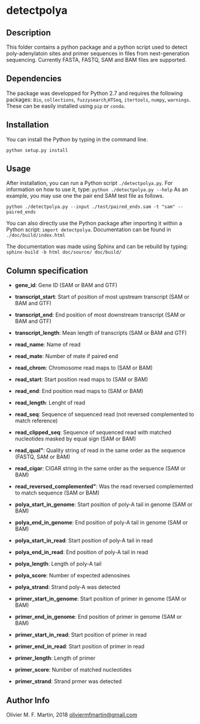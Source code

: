 # detectpolya

## Description

This folder contains a python package and a python script used to detect poly-adenylatoin sites and primer sequences in files from next-generation sequencing. Currently FASTA, FASTQ, SAM and BAM files are supported.

## Dependencies

The package was developped for Python 2.7 and requires the following packages: `Bio`, `collections`, `fuzzysearch`,`HTSeq`, `itertools`, `numpy`, `warnings`. These can be easily installed using `pip` or `conda`.

## Installation

You can install the Python by typing in the command line.

```
python setup.py install
```

## Usage

After installation, you can run a Python script `./detectpolya.py`. For information on how to use it, type: `python ./detectpolya.py --help` As an example, you may use one the pair end SAM test file as follows.

```
python ./detectpolya.py --input ./test/paired_ends.sam -t "sam" --paired_ends
```

You can also directly use the Python package after importing it within a Python script: `import detectpolya`. Documentation can be found in `./doc/build/index.html`

The documentation was made using Sphinx and can be rebuild by typing: `sphinx-build -b html doc/source/ doc/build/`

## Column specification

* **gene_id**: Gene ID (SAM or BAM and GTF)

* **transcript_start**: Start of position of most upstream transcript (SAM or BAM and GTF)

* **transcript_end**: End position of most downstream transcript (SAM or BAM and GTF)

* **transcript_length**: Mean length of transcripts (SAM or BAM and GTF)

* **read_name**: Name of read 

* **read_mate**: Number of mate if paired end

* **read_chrom**: Chromosome read maps to (SAM or BAM)

* **read_start**: Start position read maps to (SAM or BAM)

* **read_end**: End position read maps to (SAM or BAM)

* **read_length**: Lenght of read 

* **read_seq**: Sequence of sequenced read (not reversed complemented to match reference)

* **read_clipped_seq**: Sequence of sequenced read with matched nucleotides masked by equal sign (SAM or BAM)

* **read_qual"**: Quality string of read in the same order as the sequence (FASTQ, SAM or BAM)

* **read_cigar**: CIGAR string in the same order as the sequence (SAM or BAM)

* **read_reversed_complemented"**: Was the read reversed complemented to match sequence (SAM or BAM)

* **polya_start_in_genome**: Start position of poly-A tail in genome (SAM or BAM)

* **polya_end_in_genome**: End position of poly-A tail in genome (SAM or BAM)

* **polya_start_in_read**: Start position of poly-A tail in read

* **polya_end_in_read**: End position of poly-A tail in read

* **polya_length**: Length of poly-A tail

* **polya_score**: Number of expected adenosines

* **polya_strand**: Strand poly-A was detected

* **primer_start_in_genome**: Start position of primer in genome (SAM or BAM)

* **primer_end_in_genome**: End position of primer in genome (SAM or BAM)

* **primer_start_in_read**: Start position of primer in read

* **primer_end_in_read**: Start position of primer in read

* **primer_length**: Length of primer

* **primer_score**: Number of matched nucleotides

* **primer_strand**: Strand prmer was detected

## Author Info

Olivier M. F. Martin, 2018
oliviermfmartin@gmail.com
